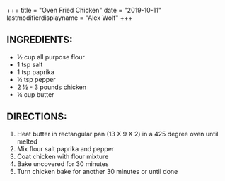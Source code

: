 +++
title = "Oven Fried Chicken"
date = "2019-10-11"
lastmodifierdisplayname = "Alex Wolf"
+++

## INGREDIENTS:

* ½ cup all purpose flour
* 1 tsp salt
* 1 tsp paprika
* ¼ tsp pepper
* 2 ½ - 3 pounds chicken
* ¼ cup butter 

## DIRECTIONS:

1.	Heat butter in rectangular pan (13 X 9 X 2) in a 425 degree oven until melted
2.	Mix flour salt paprika and pepper
3.	Coat chicken with flour mixture
4.	Bake uncovered for 30 minutes
5.	Turn chicken bake for another 30 minutes or until done
